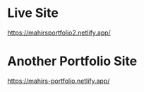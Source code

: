 # Live Site

https://mahirsportfolio2.netlify.app/

# Another Portfolio Site

https://mahirs-portfolio.netlify.app/